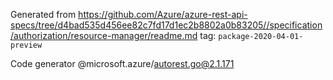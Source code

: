 Generated from https://github.com/Azure/azure-rest-api-specs/tree/d4bad535d456ee82c7fd17d1ec2b8802a0b83205//specification/authorization/resource-manager/readme.md tag: `package-2020-04-01-preview`

Code generator @microsoft.azure/autorest.go@2.1.171


